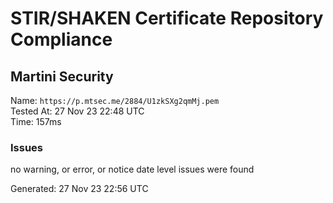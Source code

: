 # STIR/SHAKEN Certificate Repository Compliance

## Martini Security

Name: `https://p.mtsec.me/2884/U1zkSXg2qmMj.pem`\
Tested At: 27 Nov 23 22:48 UTC\
Time: 157ms

### Issues

no warning, or error, or notice date level issues were found

Generated: 27 Nov 23 22:56 UTC